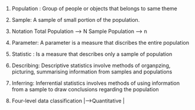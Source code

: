 1. Population : Group of people or objects that belongs to same theme
2. Sample: A sample of small portion of the population.
3. Notation
    Total Population --> N
    Sample Population --> n
4. Parameter: A parameter is a measure that discribes the entire population
5. Statistic : Is a measure that describes only a sample of population
6. Describing: Descriptive statistics involve methods of organpzing, picturing, summarising information from samples and populations
7. Inferring: Inferrential statistics involves methods of using information from a sample to draw conclusions regarding the population

8. Four-level data classification
    |-->Quantitative 
    |
    

